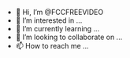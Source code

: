 - 👋 Hi, I’m @FCCFREEVIDEO
- 👀 I’m interested in ...
- 🌱 I’m currently learning ...
- 💞️ I’m looking to collaborate on ...
- 📫 How to reach me ...

<!---
FCCFREEVIDEO/FCCFREEVIDEO is a ✨ special ✨ repository because its `README.md` (this file) appears on your GitHub profile.
You can click the Preview link to take a look at your changes.
--->
